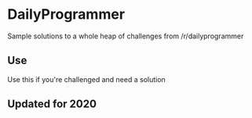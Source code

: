 # DailyProgrammer
Sample solutions to a whole heap of challenges from /r/dailyprogrammer

## Use
Use this if you're challenged and need a solution

## Updated for 2020